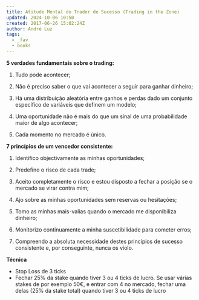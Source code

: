 ```yaml
---
title: Atitude Mental do Trader de Sucesso (Trading in the Zone)
updated: 2024-10-06 10:50
created: 2017-06-26 15:02:24Z
author: André Luz
tags:
  - _fav
  - books
---
```


**5 verdades fundamentais sobre o trading:**
1. Tudo pode acontecer;
2. Não é preciso saber o que vai acontecer a seguir para ganhar dinheiro;

3. Há uma distribuição aleatória entre ganhos e perdas dado um conjunto específico de variáveis que definem um modelo;

4. Uma oportunidade não é mais do que um sinal de uma probabilidade maior de algo acontecer;

5. Cada momento no mercado é único.

**7 princípios de um vencedor consistente:**
1. Identifico objectivamente as minhas oportunidades;
2. Predefino o risco de cada trade;

3. Aceito completamente o risco e estou disposto a fechar a posição se o mercado se virar contra mim;

4. Ajo sobre as minhas oportunidades sem reservas ou hesitações;
5. Tomo as minhas mais-valias quando o mercado me disponibiliza dinheiro;
6. Monitorizo continuamente a minha suscetibilidade para cometer erros;

7. Compreendo a absoluta necessidade destes princípios de sucesso consistente e, por conseguinte, nunca os violo.

**Técnica**

- Stop Loss de 3 ticks
- Fechar 25% da stake quando tiver 3 ou 4 ticks de lucro. Se usar várias stakes de por exemplo 50€, e entrar com 4 no mercado, fechar uma delas (25% da stake total) quando tiver 3 ou 4 ticks de lucro